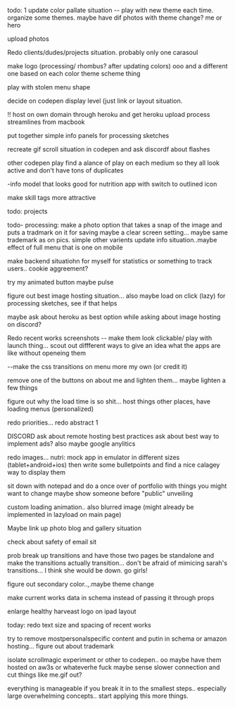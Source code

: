 
todo:
1 update color pallate situation -- play with new theme each time.  organize some themes.
maybe have dif photos with theme change? me or hero

upload photos

Redo clients/dudes/projects situation. probably only one
 carasoul

make logo (processing/ rhombus? after updating colors) ooo and a different one based on each color theme scheme thing 

play with stolen menu shape

decide on codepen display level (just link or layout situation.

!! host on own domain through heroku and get heroku upload process streamlines from macbook

put together simple info panels for processing sketches

recreate gif scroll situation in codepen and ask discordf about flashes

other codepen play
find a alance of play on each medium so they all look active and don't have tons of duplicates

-info model that looks good for nutrition app with switch to outlined icon

make skill tags more attractive

todo: projects

todo- processing:
make a photo option that takes a snap of the image and puts a tradmark on it for saving
maybe a clear screen setting... maybe same trademark as on pics. simple other varients
update info situation..maybe effect of full menu that is one on mobile 

make backend situatiohn for myself for statistics or something to track users.. cookie aggreement?

try my animated button maybe pulse

figure  out best image hosting situation...
also maybe load on click (lazy) for processing sketches, see if that  helps

maybe ask about heroku as best option while asking about image hosting on discord?

Redo recent works screenshots
-- make them look clickable/ play with launch thing... scout out diffferent ways to give an idea what the apps are like without openeing them

--make the css transitions on menu more my own (or credit it)

remove one of the buttons on about me and lighten them... maybe lighten a few things

figure out why the load time is so shit... host things other places, have loading menus (personalized)

redo priorities...
redo abstract 1


DISCORD
ask about remote hosting best practices
ask about best way to implement ads?
also maybe google anylitics

redo images... nutri:
mock app in emulator in different sizes (tablet+android+ios) then write some bulletpoints and find  a nice calagey way to display them

sit down with notepad and do a once over of portfolio with things you might want to change maybe show someone before "public" unveiling

custom loading animation.. also blurred image (might already be implemented in lazyload on main page)

Maybe link up photo blog and gallery situation

check about safety of email sit

prob break up transitions and have those two pages be standalone and make the transitions actually transition... don't be afraid of mimicing sarah's transitions... I think she would be down.  go girls!

figure out secondary color..,.maybe theme change

make current works data in  schema instead of passing it through props


enlarge healthy harveast  logo on ipad layout

today: redo text size and spacing of recent works

try to remove mostpersonalspecific content and putin in schema or amazon hosting...  figure out  about trademark

isolate scrollmagic experiment or other to codepen.. oo maybe have them hosted on aw3s or whateverhe fuck
maybe sense slower connection and cut things like me.gif out?

everything is manageable if you break it in to the smallest steps.. especially large overwhelming concepts.. start applying this more things.